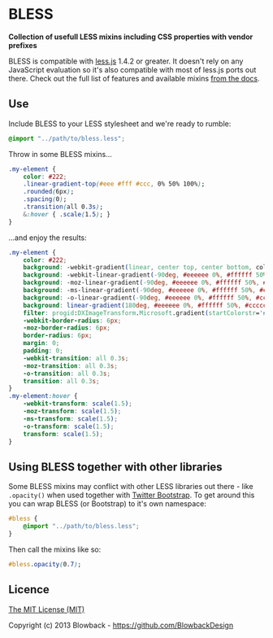 # BLESS

**Collection of usefull LESS mixins including CSS properties with vendor prefixes**

BLESS is compatible with [less.js](https://github.com/less/less.js) 1.4.2 or greater. It doesn't rely on any JavaScript evaluation so it's also compatible with most of less.js ports out there. Check out the full list of features and available mixins [from the docs](docs).

## Use

Include BLESS to your LESS stylesheet and we're ready to rumble:

```css
@import "../path/to/bless.less";
```
Throw in some BLESS mixins...

```css
.my-element {
	color: #222;
	.linear-gradient-top(#eee #fff #ccc, 0% 50% 100%);
	.rounded(6px);
	.spacing(0);
	.transition(all 0.3s);
	&:hover { .scale(1.5); }
}
```

...and enjoy the results:

```css
.my-element {
	color: #222;
	background: -webkit-gradient(linear, center top, center bottom, color-stop(0%, #eeeeee), color-stop(50%, #ffffff), color-stop(100%, #cccccc));
	background: -webkit-linear-gradient(-90deg, #eeeeee 0%, #ffffff 50%, #cccccc 100%);
	background: -moz-linear-gradient(-90deg, #eeeeee 0%, #ffffff 50%, #cccccc 100%);
	background: -ms-linear-gradient(-90deg, #eeeeee 0%, #ffffff 50%, #cccccc 100%);
	background: -o-linear-gradient(-90deg, #eeeeee 0%, #ffffff 50%, #cccccc 100%);
	background: linear-gradient(180deg, #eeeeee 0%, #ffffff 50%, #cccccc 100%);
	filter: progid:DXImageTransform.Microsoft.gradient(startColorstr='#ffeeeeee', endColorstr='#ffffffff', GradientType=0);
	-webkit-border-radius: 6px;
	-moz-border-radius: 6px;
	border-radius: 6px;
	margin: 0;
	padding: 0;
	-webkit-transition: all 0.3s;
	-moz-transition: all 0.3s;
	-o-transition: all 0.3s;
	transition: all 0.3s;
}
.my-element:hover {
	-webkit-transform: scale(1.5);
	-moz-transform: scale(1.5);
	-ms-transform: scale(1.5);
	-o-transform: scale(1.5);
	transform: scale(1.5);
}
```

## Using BLESS together with other libraries

Some BLESS mixins may conflict with other LESS libraries out there - like `.opacity()` when used together with [Twitter Bootstrap](https://github.com/twbs/bootstrap). To get around this you can wrap BLESS (or Bootstrap) to it's own namespace:

```css
#bless {
	@import "../path/to/bless.less";
}
```

Then call the mixins like so:

```css
#bless.opacity(0.7);
```

## Licence

[The MIT License (MIT)](LICENCE.md)

Copyright (c) 2013 Blowback - https://github.com/BlowbackDesign